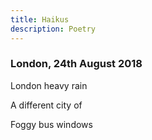 ```yaml
---
title: Haikus
description: Poetry
---
```


### London, 24th August 2018

London heavy rain

A different city of

Foggy bus windows
